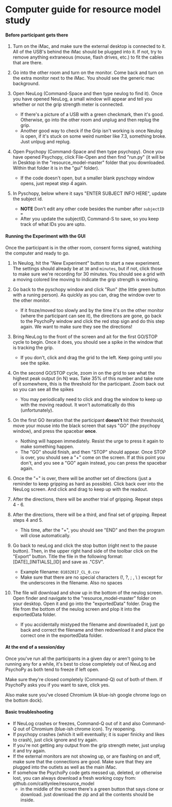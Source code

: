 # Computer guide for resource model study


#### Before participant gets there

1. Turn on the iMac, and make sure the external desktop is connected to it. All of the USB's behind the iMac should be plugged into it. If not, try to remove anything extraneous (mouse, flash drives, etc.) to fit the cables that are there. 

2. Go into the other room and turn on the monitor. Come back and turn on the extra monitor next to the iMac. You should see the generic mac background. 

3. Open NeuLog (Command-Space and then type neulog to find it). Once you have opened NeuLog, a small window will appear and tell you whether or not the grip strength meter is connected.   

	- If there's a picture of a USB with a green checkmark, then it's good. Otherwise, go into the other room and unplug and then replug the grip. 
	- Another good way to check if the Grip isn't working is once Neulog is open, if it's stuck on some weird number like 7.3, something broke. Just unlpug and replug. 

4. Open Psychopy (Command-Space and then type psychopy). Once you have opened Psychopy, click File-Open and then find "run.py" (it will be in Desktop in the "resource_model-master" folder that you downloaded. Within that folder it is in the "gui" folder).
	- If the code doesn't open, but a smaller blank pyschopy window opens, just repeat step 4 again. 

5. In Pyschopy, below where it says "ENTER SUBJECT INFO HERE", update the subject id. 
	- **NOTE** Don't edit any other code besides the number after `subjectID =` 
	- After you update the subjectID, Command-S to save, so you keep track of what IDs you are upto. 
	

#### Running the Experiment with the GUI  
Once the participant is in the other room, consent forms signed, watching the computer and ready to go.

1. In Neulog, hit the "New Experiment" button to start a new experiment. The settings should already be at `30` and `minutes`, but if not, click those to make sure we're recording for 30 minutes. You should see a grid with a moving colored line moving to indicate the grip strength is working. 

2. Go back to the pyschopy window and click "Run" (the little green button with a runing person). As quickly as you can, drag the window over to the other monitor. 
	- If it froze/moved too slowly and by the time it's on the other monitor (where the participant can see it), the directions are gone, go back to the PsychoPy window and click the red stop sign and do this step again. We want to make sure they see the directions!

3. Bring NeuLog to the front of the screen and ait for the first GO/STOP cycle to begin. Once it does, you should see a spike in the window that is tracking the grip. 
	- If you don't, click and drag the grid to the left. Keep going until you see the spike. 

4. On the second GO/STOP cycle, zoom in on the grid to see what the highest peak output (in N) was. Take 35% of this number and take note of it somewhere, this is the threshold for the participant. Zoom back out so you can see all the spikes
	- You may periodically need to click and drag the window to keep up with the moving readout. It won't automatically do this (unfortunately). 

5. On the first GO iteration that the participant **doesn't** hit their threshsold, move your mouse into the black screen that says "GO" (the psychopy window), and press the spacebar **once**. 
	- Nothing will happen immediately. Resist the urge to press it again to make something happen. 
	- The "GO" should finish, and then "STOP" should appear. Once STOP is over, you should see a "+" come on the screen. If at this point you don't, and you see a "GO" again instead, you can press the spacebar again. 

6. Once the "+" is over, there will be another set of directions (just a reminder to keep gripping as hard as possible). Click back over into the NeuLog screen. And click and drag to keep up with the readout. 

7. After the directions, there will be another trial of gripping. Repeat steps 4 - 6. 
8. After the directions, there will be a third, and final set of gripping. Repeat steps 4 and 5. 
	- This time, after the "+", you should see "END" and then the program will close automatically. 

9. Go back to neuLog and click the stop button (right next to the pause button). Then, in the upper right hand side of the toolbar click on the "Export" button. Title the file in the following format: [DATE]\_[INITIALS]_[ID] and save as ."CSV".
	- Example filename: `01032017_CL_0.csv`
	- Make sure that there are no special characters (!, ?, ; , \ ) except for the underscores in the filename. Also no spaces

10. The file will download and show up in the bottom of the neulog screen. Open finder and navigate to the "resource_model-master" folder on your desktop. Open it and go into the "exportedData" folder. Drag the file from the bottom of the neulog screen and plop it into the exportedData folder. 
	- If you accidentally mistyped the filename and downloaded it, just go back and correct the filename and then redownload it and place the correct one in the exportedData folder.


#### At the end of a session/day   
Once you've run all the participants in a given day or aren't going to be running any for a while, it's best to close completely out of NeuLog and PsychoPy as both tend to freeze if left open. 

Make sure they're closed completely (Command-Q) out of both of them. If PsychoPy asks you if you want to save, click yes. 

Also make sure you've closed Chromium (A blue-ish google chrome logo on the bottom dock). 

#### Basic troubleshooting

 - If NeuLog crashes or freezes, Command-Q out of it and also Command-Q out of Chromium (blue-ish chrome icon). Try reopening. 
 - If psychopy crashes (which it will eventually; it is super finicky and likes to crash), just click ignore and try again. 
 - If you're not getting any output from the grip strength meter, just unplug it and try again. 
 - If the external monitors are not showing up, or are flashing on and off, make sure that the connections are good. Make sure that they are plugged into the outlets as well as the main iMac. 
 - If somehow the PsychoPy code gets messed up, deleted, or otherwise lost, you can always download a fresh working copy from: github.com/caitlynlee/resource_model
 	- in the middle of the screen there's a green button that says clone or download. just download the zip and all the contents should be inside. 
  